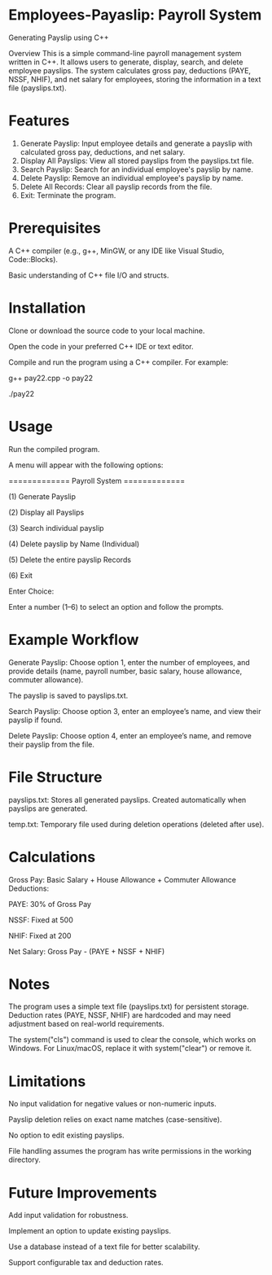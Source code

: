 # Employees-Payaslip: Payroll System
Generating Payslip using C++

Overview
This is a simple command-line payroll management system written in C++. It allows users to generate, display, search, and delete employee payslips. The system calculates gross pay, deductions (PAYE, NSSF, NHIF), and net salary for employees, storing the information in a text file (payslips.txt).

# Features
1. Generate Payslip: Input employee details and generate a payslip with calculated gross pay, deductions, and net salary.
2. Display All Payslips: View all stored payslips from the payslips.txt file.
3. Search Payslip: Search for an individual employee's payslip by name.
4. Delete Payslip: Remove an individual employee's payslip by name.
5. Delete All Records: Clear all payslip records from the file.
6. Exit: Terminate the program.

# Prerequisites
A C++ compiler (e.g., g++, MinGW, or any IDE like Visual Studio, Code::Blocks).

Basic understanding of C++ file I/O and structs.

# Installation
Clone or download the source code to your local machine.

Open the code in your preferred C++ IDE or text editor.

Compile and run the program using a C++ compiler. For example:

g++ pay22.cpp -o pay22

./pay22

# Usage
Run the compiled program.

A menu will appear with the following options:

============= Payroll System =============

(1) Generate Payslip

(2) Display all Payslips

(3) Search individual payslip

(4) Delete payslip by Name (Individual)

(5) Delete the entire payslip Records

(6) Exit

Enter Choice:

Enter a number (1–6) to select an option and follow the prompts.

# Example Workflow
Generate Payslip: Choose option 1, enter the number of employees, and provide details (name, payroll number, basic salary, house allowance, commuter allowance). 

The payslip is saved to payslips.txt.

Search Payslip: Choose option 3, enter an employee’s name, and view their payslip if found.

Delete Payslip: Choose option 4, enter an employee’s name, and remove their payslip from the file.

# File Structure
payslips.txt: Stores all generated payslips. Created automatically when payslips are generated.

temp.txt: Temporary file used during deletion operations (deleted after use).

# Calculations
Gross Pay: Basic Salary + House Allowance + Commuter Allowance
Deductions:

PAYE: 30% of Gross Pay

NSSF: Fixed at 500

NHIF: Fixed at 200 

Net Salary: Gross Pay - (PAYE + NSSF + NHIF)

# Notes
The program uses a simple text file (payslips.txt) for persistent storage.
Deduction rates (PAYE, NSSF, NHIF) are hardcoded and may need adjustment based on real-world requirements.

The system("cls") command is used to clear the console, which works on Windows. For Linux/macOS, replace it with system("clear") or remove it.

# Limitations
No input validation for negative values or non-numeric inputs.

Payslip deletion relies on exact name matches (case-sensitive).

No option to edit existing payslips.

File handling assumes the program has write permissions in the working directory.

# Future Improvements
Add input validation for robustness.

Implement an option to update existing payslips.

Use a database instead of a text file for better scalability.

Support configurable tax and deduction rates.

